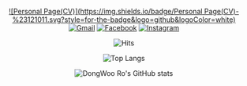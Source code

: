 <div align="center">  
 
[![Personal Page(CV)](https://img.shields.io/badge/Personal Page(CV)-%23121011.svg?style=for-the-badge&logo=github&logoColor=white)](dwro0121.github.io)
[![Gmail](https://img.shields.io/badge/Gmail-D14836?style=for-the-badge&logo=gmail&logoColor=white)](mailto:dwro0121@gmail.com)
[![Facebook](https://img.shields.io/badge/Facebook-%231877F2.svg?style=for-the-badge&logo=Facebook&logoColor=white)](https://www.facebook.com/dwro0121/)
[![Instagram](https://img.shields.io/badge/Instagram-%23E4405F.svg?style=for-the-badge&logo=Instagram&logoColor=white)](http://instagram.com/dw.o)  
 
 
 ![Hits](https://hits.seeyoufarm.com/api/count/incr/badge.svg?url=https%3A%2F%2Fgithub.com%2Fdwro0121&count_bg=%237CD963&title_bg=%23606060&icon=&icon_color=%23D2C1C1&title=Profile+Views&edge_flat=false) 
 

<!-- ### Career

| **Type** | **Date** | **Contents** | **Organization** |
|:--------:|:--------:|:--------:|:--------:|
| **Research activities** | 2020.09 ~ | Research Student | **Peking Univ. Computer Vision and Digital Art Lab** |
| **:mortar_board: Education** | 2020.09 ~| Master of Computer Applications | **Peking University, Beijing, China** |
| **:mortar_board: Education** | 2016. 09 ~ 2020. 07 | Bachelor of Computer Science | **Harbin Institute of Technology, Harbin, China** | -->

![Top Langs](https://github-readme-stats.vercel.app/api/top-langs/?username=dwro0121&layout=compact&theme=dracula)  
 
 
![DongWoo Ro's GitHub stats](https://github-readme-stats.vercel.app/api?username=dwro0121&show_icons=true&theme=dracula&hide=issues,prs)


</div>
